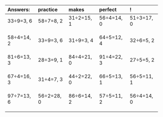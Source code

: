 | Answers: | practice | makes | perfect | ! |
| :--- | :--- | :--- | :--- | :--- |
| 33÷9=3, 6 | 58÷7=8, 2 | 31÷2=15, 1 | 56÷4=14, 0 | 51÷3=17, 0 | 
|   |   |   |   |   | 
|   |   |   |   |   | 
|   |   |   |   |   | 
| 58÷4=14, 2 | 33÷9=3, 6 | 31÷9=3, 4 | 64÷5=12, 4 | 32÷6=5, 2 | 
|   |   |   |   |   | 
|   |   |   |   |   | 
|   |   |   |   |   | 
| 81÷6=13, 3 | 28÷3=9, 1 | 84÷4=21, 0 | 91÷4=22, 3 | 27÷5=5, 2 | 
|   |   |   |   |   | 
|   |   |   |   |   | 
|   |   |   |   |   | 
| 67÷4=16, 3 | 31÷4=7, 3 | 44÷2=22, 0 | 66÷5=13, 1 | 56÷5=11, 1 | 
|   |   |   |   |   | 
|   |   |   |   |   | 
|   |   |   |   |   | 
| 97÷7=13, 6 | 56÷2=28, 0 | 86÷6=14, 2 | 57÷5=11, 2 | 56÷4=14, 0 | 
|   |   |   |   |   | 
|   |   |   |   |   | 
|   |   |   |   |   | 

